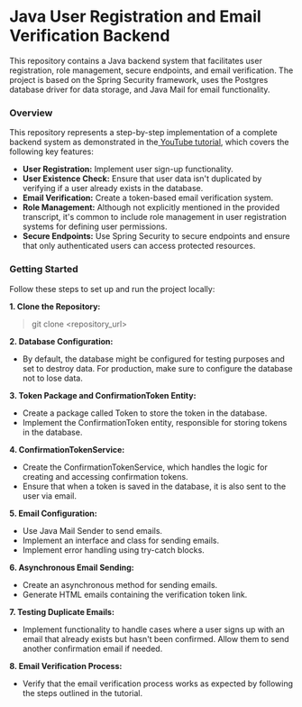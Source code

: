 # Java User Registration and Email Verification Backend
This repository contains a Java backend system that facilitates user registration, role management, secure endpoints, and email verification. The project is based on the Spring Security framework, uses the Postgres database driver for data storage, and Java Mail for email functionality.

### Overview
This repository represents a step-by-step implementation of a complete backend system as demonstrated in the[ YouTube tutorial](https://www.youtube.com/watch?v=QwQuro7ekvc " YouTube tutorial"), which covers the following key features:

- **User Registration:** Implement user sign-up functionality.
- **User Existence Check:** Ensure that user data isn't duplicated by verifying if a user already exists in the database.
- **Email Verification:** Create a token-based email verification system.
- **Role Management:** Although not explicitly mentioned in the provided transcript, it's common to include role management in user registration systems for defining user permissions.
- **Secure Endpoints:** Use Spring Security to secure endpoints and ensure that only authenticated users can access protected resources.

### Getting Started
Follow these steps to set up and run the project locally:

**1. Clone the Repository:**
> git clone <repository_url>

**2. Database Configuration:**
- By default, the database might be configured for testing purposes and set to destroy data. For production, make sure to configure the database not to lose data.

**3. Token Package and ConfirmationToken Entity:**
- Create a package called Token to store the token in the database.
- Implement the ConfirmationToken entity, responsible for storing tokens in the database.

**4. ConfirmationTokenService:**
- Create the ConfirmationTokenService, which handles the logic for creating and accessing confirmation tokens.
- Ensure that when a token is saved in the database, it is also sent to the user via email.

**5. Email Configuration:**
- Use Java Mail Sender to send emails.
- Implement an interface and class for sending emails.
- Implement error handling using try-catch blocks.

**6. Asynchronous Email Sending:**
- Create an asynchronous method for sending emails.
- Generate HTML emails containing the verification token link.

**7. Testing Duplicate Emails:**
- Implement functionality to handle cases where a user signs up with an email that already exists but hasn't been confirmed. Allow them to send another confirmation email if needed.

**8. Email Verification Process:**
- Verify that the email verification process works as expected by following the steps outlined in the tutorial.